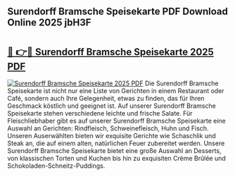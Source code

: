 ## Surendorff Bramsche Speisekarte PDF Download Online 2025 jbH3F

# <h2><a href="http://gcahg1.nevu.top/?p=Surendorff+Bramsche+Speisekarte">🔗 👉🔴 Surendorff Bramsche Speisekarte 2025 PDF</a></h2>

[![Surendorff Bramsche Speisekarte 2025 PDF](https://i.imgur.com/dBaPXMq.png)](http://gcahg1.nevu.top/?p=Surendorff+Bramsche+Speisekarte)
Die Surendorff Bramsche Speisekarte ist nicht nur eine Liste von Gerichten in einem Restaurant oder Café, sondern auch Ihre Gelegenheit, etwas zu finden, das für Ihren Geschmack köstlich und geeignet ist. Auf unserer Surendorff Bramsche Speisekarte stehen verschiedene leichte und frische Salate. Für Fleischliebhaber gibt es auf unserer Surendorff Bramsche Speisekarte eine Auswahl an Gerichten: Rindfleisch, Schweinefleisch, Huhn und Fisch. Unseren Auserwählten bieten wir exquisite Gerichte wie Schaschlik und Steak an, die auf einem alten, natürlichen Feuer zubereitet werden. Unsere Surendorff Bramsche Speisekarte bietet eine große Auswahl an Desserts, von klassischen Torten und Kuchen bis hin zu exquisiten Crème Brûlée und Schokoladen-Schneitz-Puddings.
